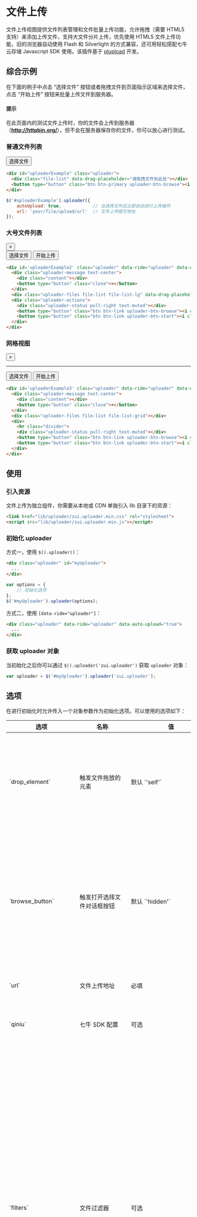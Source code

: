# 文件上传

文件上传视图提供文件列表管理和文件批量上传功能，允许拖拽（需要 HTML5 支持）来添加上传文件，支持大文件分片上传，优先使用 HTML5 文件上传功能，旧的浏览器自动使用 Flash 和 Silverlight 的方式兼容，还可用轻松搭配七牛云存储 Javascript SDK 使用。该插件基于 <a href="http://www.plupload.com/" target="_blank">plupload</a> 开发。

## 综合示例

在下面的例子中点击 “选择文件” 按钮或者拖拽文件到页面指示区域来选择文件，点击 “开始上传” 按钮来批量上传文件到服务器。

<div class="alert alert-primary">
  <h4>提示</h4>
  <p>在此页面内的测试文件上传时，你的文件会上传到服务器（<a target="_blank" class="alert-link text-hostname" href="http://httpbin.org/post"><strong>http://httpbin.org/</strong></a>），但不会在服务器保存你的文件，你可以放心进行测试。</p>
</div>


### 普通文件列表

<div class="example">
  <div id="uploaderExample" class="uploader" data-auto-upload="true">
    <div class="uploader-files file-list" data-drag-placeholder="请拖拽文件到此处"></div>
    <button type="button" class="btn btn-primary uploader-btn-browse"><i class="icon icon-cloud-upload"></i> 选择文件</button>
  </div>
</div>

```html
<div id="uploaderExample" class="uploader">
  <div class="file-list" data-drag-placeholder="请拖拽文件到此处"></div>
  <button type="button" class="btn btn-primary uploader-btn-browse"><i class="icon icon-cloud-upload"></i> 选择文件</button>
</div>
```

```js
$('#uploaderExample').uploader({
    autoUpload: true,            // 当选择文件后立即自动进行上传操作
    url: 'your/file/upload/url'  // 文件上传提交地址
});
```

### 大号文件列表

<div class="example">
  <div id='uploaderExample2' class="uploader">
    <div class="uploader-message text-center">
      <div class="content"></div>
      <button type="button" class="close">×</button>
    </div>
    <div class="uploader-files file-list file-list-lg" data-drag-placeholder="请拖拽文件到此处"></div>
    <div class="uploader-actions">
      <div class="uploader-status pull-right text-muted"></div>
      <button type="button" class="btn btn-link uploader-btn-browse"><i class="icon icon-plus"></i> 选择文件</button>
      <button type="button" class="btn btn-link uploader-btn-start"><i class="icon icon-cloud-upload"></i> 开始上传</button>
    </div>
  </div>
</div>

```html
<div id='uploaderExample2' class="uploader" data-ride="uploader" data-url="your/file/upload/url">
  <div class="uploader-message text-center">
    <div class="content"></div>
    <button type="button" class="close">×</button>
  </div>
  <div class="uploader-files file-list file-list-lg" data-drag-placeholder="请拖拽文件到此处"></div>
  <div class="uploader-actions">
    <div class="uploader-status pull-right text-muted"></div>
    <button type="button" class="btn btn-link uploader-btn-browse"><i class="icon icon-plus"></i> 选择文件</button>
    <button type="button" class="btn btn-link uploader-btn-start"><i class="icon icon-cloud-upload"></i> 开始上传</button>
  </div>
</div>
```

### 网格视图

<div class="example">
  <div id='uploaderExample3' class="uploader">
    <div class="uploader-message text-center">
      <div class="content"></div>
      <button type="button" class="close">×</button>
    </div>
    <div class="uploader-files file-list file-list-grid"></div>
    <div>
      <hr class="divider">
      <div class="uploader-status pull-right text-muted"></div>
      <button type="button" class="btn btn-link uploader-btn-browse"><i class="icon icon-plus"></i> 选择文件</button>
      <button type="button" class="btn btn-link uploader-btn-start"><i class="icon icon-cloud-upload"></i> 开始上传</button>
    </div>
  </div>
</div>

```html
<div id='uploaderExample3' class="uploader" data-ride="uploader" data-url="your/file/upload/url">
  <div class="uploader-message text-center">
    <div class="content"></div>
    <button type="button" class="close">×</button>
  </div>
  <div class="uploader-files file-list file-list-grid"></div>
  <div>
    <hr class="divider">
    <div class="uploader-status pull-right text-muted"></div>
    <button type="button" class="btn btn-link uploader-btn-browse"><i class="icon icon-plus"></i> 选择文件</button>
    <button type="button" class="btn btn-link uploader-btn-start"><i class="icon icon-cloud-upload"></i> 开始上传</button>
  </div>
</div>
```

## 使用

### 引入资源

文件上传为独立组件，你需要从本地或 CDN 单独引入 lib 目录下的资源：

```html
<link href="lib/uploader/zui.uploader.min.css" rel="stylesheet">
<script src="lib/uploader/zui.uploader.min.js"></script>
```

### 初始化 uploader

方式一，使用 `$().uploader()`：

```html
<div class="uploader" id="myUploader">
  ...
</div>
```

```js
var options = {
    // 初始化选项
};
$('#myUploader').uploader(options);
```

方式二，使用 `[data-ride="uploader"]`：

```html
<div class="uploader" data-ride="uploader" data-auto-upload="true">
  ...
</div>
```

### 获取 uploader 对象

当初始化之后你可以通过 `$().uploader('zui.uploader')` 获取 `uploader` 对象：

```js
var uploader = $('#myUploader').uploader('zui.uploader');
```

## 选项

在进行初始化时允许传入一个对象参数作为初始化选项。可以使用的选项如下：

<table class="table table-bordered">
  <thead>
    <tr>
      <th style="width: 100px">选项</th>
      <th style="width: 130px">名称</th>
      <th style="width: 110px">值</th>
      <th>描述</th>
    </tr>
  </thead>
  <tbody>
    <tr>
      <td>`drop_element`</td>
      <td>触发文件拖放的元素</td>
      <td>默认 `'self'`</td>
      <td>
        <p>所有可用的值如下：</p>
        <ul>
          <li>`'self'`：使用 uploader 本身作为拖放文件的触发元素；</li>
          <li>`'fileList'`：使用文件列表；</li>
          <li>jQuery 对象；</li>
          <li>使用 jQuery 选择器来指定触发元素。</li>
        </ul>
      </td>
    </tr>
    <tr>
      <td>`browse_button`</td>
      <td>触发打开选择文件对话框按钮</td>
      <td>默认 `'hidden'`</td>
      <td>
        <p>所有可用的值如下：</p>
        <ul>
          <li>`null` 或 `'hidden'`：不显示按钮，此时仍然可以使用 '.uploader-btn-browse' 类来标记上传按钮；</li>
          <li>`'>.uploader-btn-browse'`：在 `.uploader` 内查找包含类 `.uploader-btn-browse` 的元素；</li>
          <li>`'#uploaderBtn'`：在页面内查找 ID 为 `uploaderBtn` 的元素；</li>
        </ul>
      </td>
    </tr>
    <tr>
      <td>`url`</td>
      <td>文件上传地址</td>
      <td>必填</td>
      <td>服务器端处理文件上传的地址，可用为完整地址或者相对于当前页面的相对地址。</td>
    </tr>
    <tr>
      <td>`qiniu`</td>
      <td>七牛 SDK 配置</td>
      <td>可选</td>
      <td>
        <p>如果要使用七牛 SDK 来上传文件，则需要配置此选项，否则请留空。七牛文件上传参见本文后续内容。</p>
      </td>
    </tr>
    <tr>
      <td>`filters`</td>
      <td>文件过滤器</td>
      <td>可选</td>
      <td>
        <p>用来过滤文件的类型、大小等。该选项为一个对象，可以包含如下属性的一项或全部：</p>
        <ul>
          <li>`mime_types`：用来设定允许上传的文件类型，该值为一个对象数组，每个对象包含 `title` 和 `extensions` 属性；</li>
          <li>`max_file_size`：最大允许上传的文件大小，例如 `1024`，单位为字节（b），也可用为一个字符串，包含数值或单位，例如 `128kb`；</li>
          <li>`prevent_duplicates`：是否允许选取重复的文件，默认为 `false` 不允许，如果两个文件名和大小都相同则被认为是重复的文件；</li>
        </ul>
        <p>此选项的一个完整示例如下：</p>
        <pre><code>{
    // 只允许上传图片或图标（.ico）
    mime_types: [
        {title: '图片', extensions: 'jpg,gif,png'},
        {title: '图标', extensions: 'ico'}
    ],
    // 最大上传文件为 1MB
    max_file_size: '1mb',
    // 不允许上传重复文件
    prevent_duplicates: true
}</code></pre>
      </td>
    </tr>
    <tr>
      <td>`fileList`</td>
      <td>文件列表容器元素</td>
      <td>默认为 `''`</td>
      <td>
        <p>可选值还包括：</p>
        <ul>
          <li>`'large'`：使用大号文件列表；</li>
          <li>`'grid'`：使用网格文件列表；</li>
          <li>`'>.file-list'`，在 `.uploader` 内查找包含 `.file-list` 类的元素作为文件列表容器；</li>
          <li>`'#myFileList'`，在页面内查找 ID 为 `myFileList` 的元素作为文件列表容器；</li>
          <li>`<div class="uploader-files file-list"></div>`：使用指定的 HTML 来创建文件列表容器元素。</li>
        </ul>
      </td>
    </tr>
    <tr>
      <td>`fileTemplate`</td>
      <td>文件显示元素模板</td>
      <td>默认 `''`</td>
      <td>当设置为空值时则使用默认模板 `<div class="file"><div class="file-progress-bar"></div><div class="file-wrapper"><div class="file-icon"><i class="icon icon-file-o"></i></div><div class="content"><div class="file-name"></div><div class="file-size small text-muted">0KB</div></div><div class="actions"><div class="file-status" data-toggle="tooltip"><i class="icon"></i> <span class="text"></span></div><a data-toggle="tooltip" class="btn btn-link btn-download-file" target="_blank"><i class="icon icon-download-alt"></i></a><button type="button" data-toggle="tooltip" class="btn btn-link btn-reset-file" title="Repeat"><i class="icon icon-repeat"></i></button><button type="button" data-toggle="tooltip" class="btn btn-link btn-rename-file" title="Rename"><i class="icon icon-pencil"></i></button><button type="button" data-toggle="tooltip" title="Remove" class="btn btn-link btn-delete-file"><i class="icon icon-trash text-danger"></i></button></div></div></div>`</td>
    </tr>
    <tr>
      <td>`fileFormater`</td>
      <td>文件显示元素格式化函数</td>
      <td>函数，可选</td>
      <td>
        <p>`function($file, file, status){}`</p>
        <p>其中各参数含义如下：</p>
        <ul>
          <li>`$file`：当前用于显示文件内容的元素（jQuery 对象）；</li>
          <li>`file`：当前用于显示的文件对象；</li>
          <li>`status`：当前文件状态；</li>
        </ul>
        <p>如果不指定此选项，则使用默认的格式化函数。</p>
      </td>
    </tr>
    <tr>
      <td>`fileIconCreator`</td>
      <td>文件图标生成器函数</td>
      <td>函数，可选</td>
      <td>
        <p>`function(fileType, file, uploader){}`</p>
        <p>其中各参数含义如下：</p>
        <ul>
          <li>`fileType`：当前文件类型，例如 `'image/gif'`；</li>
          <li>`file`：当前文件对象；</li>
          <li>`uploader`：当前 uploader 对象；</li>
        </ul>
        <p>在此选项指定的函数返回用于展示文件图标的 HTML 内容。如果不指定此选项，则使用默认的图标生成器函数。</p>
      </td>
    </tr>
    <tr>
      <td>`staticFiles`</td>
      <td>初始静态文件对象数组</td>
      <td>对象数组</td>
      <td>
        <p>在此选项中设定文件上传控件初始化显示在文件列表中的静态文件条目。对象数组的对象格式如下：</p>
        <pre><code>{
    id,              // 文件id
    name,            // 文件名，例如"myfile.gif"
    type,            // 文件类型，例如"image/jpeg"
    size,            // 文件大小，单位为字节，当启用了客户端压缩功能后，该值可能会改变
    origSize,        // 文件的原始大小，单位为字节
    lastModifiedDate // 文件的最后修改时间
}</code></pre>
      </td>
    </tr>
    <tr>
      <td>`rename`</td>
      <td>是否支持文件重命名</td>
      <td>默认为 `true`</td>
      <td></td>
    </tr>
    <tr>
      <td>`renameExtension`</td>
      <td>是否允许重命名文件扩展名</td>
      <td>默认为 `false`</td>
      <td></td>
    </tr>
    <tr>
      <td>`renameByClick`</td>
      <td>是否点击文件名即可重命名</td>
      <td>默认为 `true`</td>
      <td></td>
    </tr>
    <tr>
      <td>`autoUpload`</td>
      <td>是否自动上传文件</td>
      <td>默认为 `false`</td>
      <td></td>
    </tr>
    <tr>
      <td>`browseByClickList`</td>
      <td>是否点击文件列表上传文件</td>
      <td>默认为 `false`</td>
      <td>如果设置为 `true`，则可用通过点击文件列表来触发打开文件选择对话框事件，此时可能会忽略文件条目上的一些事件。</td>
    </tr>
    <tr>
      <td>`dropPlaceholder`</td>
      <td>拖放时的提示文本</td>
      <td>默认为 `true`</td>
      <td>设定字符串来指定用于拖放时的提示文本，如果设置为 `true` 则显示默认的提示文本。</td>
    </tr>
    <tr>
      <td>`previewImageIcon`</td>
      <td>使用图片预览图作为图标</td>
      <td>默认 `true`</td>
      <td>如果设置为 `true`，当文件类型为图片时使用图片的预览图代替文件图标。</td>
    </tr>
    <tr>
      <td>`sendFileName`</td>
      <td>发送文件名称</td>
      <td>默认为 `true`</td>
      <td>
        <p>可选值如下：</p>
        <ul>
          <li>`true`，使用表单 `'name'` 字段发送文件名称；</li>
          <li>`false`，不发送文件名称；</li>
          <li>指定一个字符串作为表单字段名称来发送文件名。</li>
        </ul>
      </td>
    </tr>
    <tr>
      <td>`sendFileId`</td>
      <td>发送文件 ID</td>
      <td>默认为 `true`</td>
      <td>
        <p>可选值如下：</p>
        <ul>
          <li>`true`，使用表单 `'name'` 字段发送文件 ID；</li>
          <li>`false`，不发送文件 ID；</li>
          <li>指定一个字符串作为表单字段 ID 来发送文件名。</li>
        </ul>
      </td>
    </tr>
    <tr>
      <td>`responseHandler`</td>
      <td>服务器响应处理</td>
      <td>`true`（默认）或函数</td>
      <td>
        <p>当设置为 `true` 时，使用默认的服务器响应处理函数（解析 json 对象并判断上传结果）；</p>
        <p>当设置为回调函数时，函数 `function(responseObject, file){}` 参数定义如下：</p>
        <ul>
          <li>`responseObject`：服务器响应数据对象；</li>
          <li>`file`：当前上传的文件对象。</li>
        </ul>
        <p>在此函数内返回的任何文本内容都会当作错误的消息文本并且视此次上传失败。</p>
      </td>
    </tr>
    <tr>
      <td>`limitFilesCount`</td>
      <td>限制文件上传数目</td>
      <td>`false`（默认）或数字</td>
      <td></td>
    </tr>
    <tr>
      <td>`deleteConfirm`</td>
      <td>移除文件进行确认</td>
      <td>`false`（默认）或字符串</td>
      <td>
        <p>可选值如下：</p>
        <ul>
          <li>`false`，不进行确认；</li>
          <li>`true`，进行确认；</li>
          <li>使用字符串来作为消息进行确认。</li>
        </ul>
      </td>
    </tr>
    <tr>
      <td>`removeUploaded`</td>
      <td>移除已上传文件</td>
      <td>`false`（默认）或 `true`</td>
      <td></td>
    </tr>
    <tr>
      <td>`statusCreator`</td>
      <td>上传状态文本生成器</td>
      <td>函数，可选</td>
      <td>
        <p>`function(total, state, uploader){}`</p>
        <p>其中各参数含义如下：</p>
        <ul>
          <li>`total`：当前文件队列进度对象；</li>
          <li>`state`：当前文件队列状态；</li>
          <li>`uploader`：当前 uploader 对象；</li>
        </ul>
      </td>
    </tr>
    <tr>
      <td>`previewImageSize`</td>
      <td>预览图尺寸</td>
      <td>`{width, height}`</td>
      <td>默认 `{width: 200, height: 200}`</td>
    </tr>
    <tr>
      <td>`uploadedMessage`</td>
      <td>显示上传成功消息</td>
      <td>默认 `true`</td>
      <td>
        <p>所有可用的值如下：</p>
        <ul>
          <li>`true`：使用默认的提示消息；</li>
          <li>`false`：不显示提示消息；</li>
          <li>指定一个字符串用来格式化提示消息，例如 `已上传 {uploaded} 个文件，{failed} 个文件上传失败。`；</li>
          <li>指定一个函数来返回格式化提示消息，函数定义为：`function(result){}`，其中参数 `result` 为 `{uploaded, failed}`，包含了此次上传成功的数目和失败的数目。</li>
        </ul>
      </td>
    </tr>
    <tr>
      <td>`deleteActionOnDone`</td>
      <td>是否允许删除上传成功的文件</td>
      <td>默认 `false`</td>
      <td>
        <p>所有可用的值如下：</p>
        <ul>
          <li>`false`：不允许从文件列表删除上传成功的文件；</li>
          <li>
            <p>指定一个函数来决定是否删除文件，函数定义为 `function(file, doRemoveFile){}`，在此函数内返回 `true` 来确认删除文件，其中函数参数定义如下：</p>
            <ul>
              <li>`file`，将要删除的文件对象；</li>
              <li>`doRemoveFile`，一个回调函数对象，调用此函数则会直接删除。</li>
            </ul>
            <p>当文件上传成功之后如果想删除文件通常需要先在服务器将文件删除，你可用在此回调函数内向服务器发起请求，然后再从文件上传视图的文件列表中移除。</p>
          </li>
        </ul>
      </td>
    </tr>
    <tr>
      <td>`renameActionOnDone`</td>
      <td>是否允许重命名上传成功的文件</td>
      <td>默认 `false`</td>
      <td>
        <p>所有可用的值如下：</p>
        <ul>
          <li>`false`：不允许重命名上传成功的文件；</li>
          <li>
            <p>指定一个函数来决定是否重命名文件，函数定义为 `function(file, filename, doRenameFile){}`，在此函数内返回 `true` 来确认重命名文件，其中函数参数定义如下：</p>
            <ul>
              <li>`file`，将要重命名的文件对象；</li>
              <li>`filename`，新的文件名；</li>
              <li>`doRenameFile`，一个回调函数对象，调用此函数则会直接重命名。</li>
            </ul>
            <p>当文件上传成功之后如果想重命名文件通常需要先在服务器将文件重命名，你可用在此回调函数内向服务器发起请求，然后再在文件列表中更改文件名称。</p>
          </li>
        </ul>
      </td>
    </tr>
    <tr>
      <td>`headers`</td>
      <td>自定义头信息</td>
      <td>默认 `{}`</td>
      <td>使用一个对象中的属性和值作为键值对来定义上传到服务器请求的头信息。HTML 4 的上传方式不支持自定义头信息。</td>
    </tr>
    <tr>
      <td>`multipart`</td>
      <td>使用 `multipart/form-data`</td>
      <td>默认为 `true`</td>
      <td>如果为 `true`，则上传文件时以 `multipart/form-data` 来提交表单到服务器，如果为 `false` 则使用二进制的形式来上传文件。使用二进制的形式上传文件可能会存在问题，推荐使用 `multipart/form-data` 的形式。</td>
    </tr>
    <tr>
      <td>`multipart_params`</td>
      <td>multipart 附加参数</td>
      <td>函数或对象，默认 `{}`</td>
      <td>
        <p>当提交表单时附加到请求中的参数，如果是 php 服务器端可用使用 `$_POST` 获取到这些参数。例如：</p>
        <pre><code>{
    foo: 'foo',
    bar: ['bar1', 'bar2'],
    test: {
        attr1: 'attr1 value'
    }
}</code></pre>
        <p>当设置为回调函数时会在提交文件之前调用，使用返回值作为附加参数提交到服务器，该回调函数包含一个参数为当前提交的文件对象。</p>
        <pre><code>function(file, params) {
    return {filename: file.name, extension: file.ext};
}</code></pre>
        <p>回调函数参数定义如下：</p>
        <ul>
          <li><code>file</code>：当前准备上传的文件对象；</li>
          <li><code>params</code>：当前默认的参数对象，你可以修改这个对象并返回作为新的参数对象。</li>
        </ul>
      </td>
    </tr>
    <tr>
      <td>`max_retries`</td>
      <td>最大尝试次数</td>
      <td>默认 `3`</td>
      <td>当上传失败时的最大尝试次数，如果为 `0` 表示不重试。</td>
    </tr>
    <tr>
      <td>`chunk_size`</td>
      <td>分片上传大小</td>
      <td>默认 `1mb`</td>
      <td>如果此值为一个数字，则默认单位为字节，如果为 `0`，则表示不启用分片上传。</td>
    </tr>
    <tr>
      <td>`resize`</td>
      <td>图片修改设置</td>
      <td>默认 `{}`</td>
      <td>
        <p>使用一个对象来设置如果在上传图片之前对图片进行修改。该对象可以包含如下属性的一项或全部：</p>
        <ul>
          <li>`width`：图片压缩后的宽度，如果不指定此属性则保持图片的原始宽度；</li>
          <li>`height`：图片压缩后的高度，如果不指定此属性则保持图片的原始高度；</li>
          <li>`crop`：是否对图片进行裁剪；</li>
          <li>`quality`：图片压缩质量，可取值为 `0~100`，数值越大，图片质量越高，压缩比例越小，文件体积也越大，默认为 `90`，只对 `.jpg` 图片有效；</li>
          <li>`preserve_headers`：是否保留图片的元数据，默认为 `true` 保留，如果为 `false` 不保留。</li>
        </ul>
        <p>该选项的一个完整示例如下：</p>
        <pre><code>{
    width: 128,
    height: 128,
    crop: true,
    quuality: 90,
    preserve_headers: false
}</code></pre>
      </td>
    </tr>
    <tr>
      <td>`multi_selection`</td>
      <td>是否可用一次选取多个文件</td>
      <td>默认 `true`</td>
    </tr>
    <tr>
      <td>`unique_names`</td>
      <td>为文件分配唯一文件名</td>
      <td>默认 `false`</td>
      <td>如果为 `true`，则会为每一个上传的文件生成一个唯一的文件名，并作为额外的参数提交到服务器。</td>
    </tr>
    <tr>
      <td>`runtimes`</td>
      <td>文件上传方式</td>
      <td>默认 `html5,flash,silverlight,html4`</td>
      <td>默认情况下会根据浏览器支持的情况自动配置此参数。</td>
    </tr>
    <tr>
      <td>`file_data_name`</td>
      <td>文件域在表单中的名称</td>
      <td>默认 `'file'`</td>
      <td>如果为 `'file'`，则可用在服务器通过 `$_FILES['file']` 来获取上传的文件信息。</td>
    </tr>
    <tr>
      <td>`flash_swf_url`</td>
      <td>flash 上传组件地址</td>
      <td>默认为 `lib/uploader/Moxie.swf`</td>
      <td>请确保在文件上传页面能够通过此地址访问到此文件。</td>
    </tr>
    <tr>
      <td>`silverlight_xap_url`</td>
      <td>silverlight 上传组件地址</td>
      <td>默认为 `lib/uploader/Moxie.xap`</td>
      <td>请确保在文件上传页面能够通过此地址访问到此文件。</td>
    </tr>
    <tr>
      <td>`lang`</td>
      <td>界面语言</td>
      <td>默认 `''`</td>
      <td>
        <p>默认情况下设置为空值，会从浏览器 `<html lang="">` 属性上获取语言设置，但有也可以手动指定为以下选项：</p>
        <ul>
          <li>`'zh_cn'`：简体中文；</li>
          <li>`'zh_tw'`：繁体中文；</li>
          <li>`'en'`'：英文；</li>
          <li>`{...}`：使用一个对象来自定义语言，自定义语言对象应该包含的属性值参考内置语言对象 `$.zui.Uploader.LANG`。</li>
        </ul>
      </td>
    </tr>
  </tbody>
</table>

## 对象及属性

### 文件队列及文件状态

`$.zui.Uploader.STATUS` 对象提供一些预设的属性来表示文件队列和文件的各个状态信息。

<table class="table table-bordered">
  <thead>
    <tr>
      <th>状态</th>
      <th>值</th>
      <th>描述</th>
    </tr>
  </thead>
  <tbody>
    <tr>
      <td>`STOPPED`</td>
      <td>`1`</td>
      <td>文件队列还没有开始上传，或者上传已暂停或已上传完成。</td>
    </tr>
    <tr>
      <td>`STARTED`</td>
      <td>`2`</td>
      <td>文件队列正在上传中。</td>
    </tr>
    <tr>
      <td>`QUEUED`</td>
      <td>`1`</td>
      <td>文件已被添加到上传队列中等待上传。</td>
    </tr>
    <tr>
      <td>`UPLOADING`</td>
      <td>`2`</td>
      <td>文件正在上传中。</td>
    </tr>
    <tr>
      <td>`FAILED`</td>
      <td>`3`</td>
      <td>文件上传失败。</td>
    </tr>
    <tr>
      <td>`DONE`</td>
      <td>`4`</td>
      <td>文件已上传到服务器。</td>
    </tr>
  </tbody>
</table>

### 文件对象属性和方法

在很多回调函数中会给出文件对象信息。

<table class="table table-bordered">
  <thead>
    <tr>
      <th>属性/方法</th>
      <th>说明</th>
    </tr>
  </thead>
  <tbody>
    <tr>
      <td>`id`</td>
      <td>文件 ID</td>
    </tr>
    <tr>
      <td>`name`</td>
      <td>文件名称，例如 `'myFile.jpg'`</td>
    </tr>
    <tr>
      <td>`type`</td>
      <td>文件类型，例如 `'image/jpeg'`</td>
    </tr>
    <tr>
      <td>`ext`</td>
      <td>文件扩展名，例如 `'.gif'`</td>
    </tr>
    <tr>
      <td>`isImage`</td>
      <td>文件是否为图片</td>
    </tr>
    <tr>
      <td>`previewImage`</td>
      <td>图片文件的预览图地址</td>
    </tr>
    <tr>
      <td>`size`</td>
      <td>文件大小，单位为字节（b）</td>
    </tr>
    <tr>
      <td>`origSize`</td>
      <td>文件的原始大小，单位为字节（b）</td>
    </tr>
    <tr>
      <td>`loaded`</td>
      <td>文件已上传部分的大小，单位为字节（b）</td>
    </tr>
    <tr>
      <td>`percent`</td>
      <td>文件已上传部分所占的百分比，例如 `50` 表示已上传了 50%</td>
    </tr>
    <tr>
      <td>`status`</td>
      <td>文件的状态，该值为 `$.zui.Uploader.STATUS` 对象上的一个属性值。</td>
    </tr>
    <tr>
      <td>`lastModifiedDate`</td>
      <td>文件上次修改的时间</td>
    </tr>
    <tr>
      <td>`getNative()`</td>
      <td>获取原生的文件对象</td>
    </tr>
    <tr>
      <td>`destroy()`</td>
      <td>销毁文件对象</td>
    </tr>
  </tbody>
</table>

并不保证任何时候文件对象中都包含以上全部属性。

### 文件上传队列进度信息

文件上传队列进度信息为一个对象，包含如下属性：

<table class="table table-bordered">
  <thead>
    <tr>
      <th>属性</th>
      <td>说明</td> 
    </tr>
  </thead>
  <tbody>
    <tr>
      <td>`size`</td>
      <td>上传队列中所有文件的总大小，单位为字节（b）</td>
    </tr>
    <tr>
      <td>`loaded`</td>
      <td>上传队列中已上传文件的总大小，单位为字节（b）</td>
    </tr>
    <tr>
      <td>`uploaded`</td>
      <td>上传队列中已上传成功的文件数目</td>
    </tr>
    <tr>
      <td>`failed`</td>
      <td>上传队列上传失败的文件数目</td>
    </tr>
    <tr>
      <td>`queued`</td>
      <td>上传队列中等待上传或者正在上传的文件数目</td>
    </tr>
    <tr>
      <td>`percent`</td>
      <td>上传队列已完成上传占所有文件的百分比，为一个 `0~100` 数值，如果为 `50`，表示已上传了 `50%`</td>
    </tr>
    <tr>
      <td>`bytesPerSec`</td>
      <td>上传的速度，单位为字节/秒，即 `b/s`</td>
    </tr>
  </tbody>
</table>

### 错误代码属性

这些属性在 `$.zui.Uploader.ERRORS` 对象上。

<table class="table table-bordered">
  <thead>
    <tr>
      <th>属性</th>
      <th>值</th>
      <th>描述</th>
    </tr>
  </thead>
  <tbody>
    <tr>
      <td>`GENERIC_ERROR`</td>
      <td>`-100`</td>
      <td>通用错误</td>
    </tr>
    <tr>
      <td>`HTTP_ERROR`</td>
      <td>`-200`</td>
      <td>HTTP 网络错误</td>
    </tr>
    <tr>
      <td>`IO_ERROR`</td>
      <td>`-300`</td>
      <td>文件读写错误，例如无法读取所选择的文件</td>
    </tr>
    <tr>
      <td>`SECURITY_ERROR`</td>
      <td>`-400`</td>
      <td>安全错误</td>
    </tr>
    <tr>
      <td>`INIT_ERROR`</td>
      <td>`-500`</td>
      <td>初始化时发生错误</td>
    </tr>
    <tr>
      <td>`FILE_SIZE_ERROR`</td>
      <td>`-600`</td>
      <td>文件大小不符合要求</td>
    </tr>
    <tr>
      <td>`FILE_EXTENSION_ERROR`</td>
      <td>`-601`</td>
      <td>文件类型不符合要求</td>
    </tr>
    <tr>
      <td>`FILE_DUPLICATE_ERROR`</td>
      <td>`-602`</td>
      <td>选择了重复的文件</td>
    </tr>
    <tr>
      <td>`IMAGE_FORMAT_ERROR`</td>
      <td>`-700`</td>
      <td>图片格式错误</td>
    </tr>
    <tr>
      <td>`IMAGE_MEMORY_ERROR`</td>
      <td>`-701`</td>
      <td>内存错误</td>
    </tr>
    <tr>
      <td>`IMAGE_DIMENSIONS_ERROR`</td>
      <td>`-702`</td>
      <td>图片文件大小超出能处理的范围</td>
    </tr>
  </tbody>
</table>

## 方法

upload 对象实例上有如下方法：

### <span class="code text-danger">showMessage(message, type, time)</span>

在上传文件界面区域上显示一个消息，该方法参数定义如下：

* `message`：要显示的消息文本；
* `type`：消息类型，可选值包括 `'danger'`（危险消息，默认）、`'warning'`（警告）、`'info'`（一般），`'success'`（成功消息）。

### <span class="code text-danger">hideMessage()</span>

隐藏界面上的消息。

### <span class="code text-danger">start()</span>

开始上传队列中的文件。

### <span class="code text-danger">stop()</span>

停止上传队列中的文件。

### <span class="code text-danger">getState()</span>

获取上传队列状态代码。状态代码为 `$.zui.Uploader.STATUS` 对象上的属性值，可能的值包括 `$.zui.Uploader.STATUS.STARTED` 和 `$.zui.Uploader.STATUS.STOPPED`。

### <span class="code text-danger">isStarted()</span>

检查是否正在上传队列中的文件。如果返回 `true` 则表示已开始上传，`false` 表示当前没有进行上传文件。

### <span class="code text-danger">isStopped()</span>

检查是否已停止上传队列中的文件。如果返回 `true` 则表示还没有开始上传，或者上传已暂停或已上传完成，`false` 表示正在进行上传文件。

### <span class="code text-danger">getFiles()</span>

获取上传队列中的文件，返回结果为文件对象数组。

### <span class="code text-danger">getTotal()</span>

获取文件上传队列进度信息。参见本页面 [对象及属性 → 文件上传队列进度信息]。

### <span class="code text-danger">disableBrowse(disable)</span>

设置上传按钮的禁用状态，参数定义如下：

* `disable`：如果为 `true` 则将上传按钮设置为禁用，如果为 `false` 则取消上传按钮的禁用状态。

### <span class="code text-danger">getFile(id)</span>

通过文件 ID 获取文件对象，参数定义如下：

* `id`：文件对象的唯一 ID 值。

### <span class="code text-danger">showFile(file)</span>

在文件列表上显示文件（根据文件对象 ID 属性来判断，如果文件列表上有相同 ID 的文件，则更新，否则在文件列表上新增一项），参数定义如下：

* `file`：要显示的文件对象，或者为多个要显示的文件对象数组。

### <span class="code text-danger">removeFile(file)</span>

将文件从文件队列中移除，参数定义如下：

* `file`：要移除的文件对象。

### <span class="code text-danger">destroy()</span>

销毁 `uploader` 实例。

### <span class="code text-danger">showStatus()</span>

刷新上传进度状态信息。需要有 `.uploader-message` 元素。

### 调用方法

以调用开始上传方法 `start()` 为例：

```js
// 1. 获取 uploader 实例对象
var uploader = $('#myUploader').data('zui.uploader');

// 2. 调用 start 方法
uploader.start();
```

## 事件

### <span class="code text-danger">onInit</span>

当初始化完成后触发，回调函数形式为：

* `function()`

### <span class="code text-danger">onFilesAdded</span>

当文件被添加到上传队列时触发，回调函数形式为：

* `function(files)`

回调函数参数定义如下：

* `files`：添加到上传队列的文件对象数组。

### <span class="code text-danger">onUploadProgress</span>

当文件上传进度发送变化时触发，此回调函数会在上传文件的过程中反复触发，回调函数形式为：

* `function(file)`

回调函数参数定义如下：

* `file`：上传进度发生变化的文件对象。

### <span class="code text-danger">onFileUploaded</span>

当队列中的一个文件上传完成后触发，回调函数形式为：

* `function(file, responseObject)`

回调函数参数定义如下：

* `file`：上传进度发生变化的文件对象；
* `responseObject`：服务器返回的信息对象，包含如下属性：
  - `response`：服务器返回的文本信息；
  - `responseHeaders`：服务器返回的头部信息；
  - `status`：HTTP 状态码，例如 `200`。

### <span class="code text-danger">onUploadComplete</span>

当队列中所有文件上传完成后触发，回调函数形式为：

* `function(files)`

回调函数参数定义如下：

* `files`：上传完成的文件对象数组。

### <span class="code text-danger">onFilesRemoved</span>

当文件从上传队列移除后触发，回调函数形式为：

* `function(files)`

回调函数参数定义如下：

* `files`：被移除的文件对象数组。

### <span class="code text-danger">onChunkUploaded</span>

当启用分片上传选项后，每个文件片段上传完成时触发，回调函数形式为：

* `function(file, responseObject)`

回调函数参数定义如下：

* `file`：上传进度发生变化的文件对象；
* `responseObject`：服务器返回的信息对象，包含如下属性：
  - `offset`：当前上传的文件片段在文件总大小中的偏移；
  - `response`：服务器返回的文本信息；
  - `responseHeaders`：服务器返回的头部信息；
  - `status`：HTTP 状态码，例如 `200`；
  - `total`：当前文件的总大小，单位为字节（b）。

### <span class="code text-danger">onUploadFile</span>

当队列中的某个文件开始上传时触发，回调函数形式为：

* `function(file)`

回调函数参数定义如下：

* `file`：开始上传的文件对象。

### <span class="code text-danger">onBeforeUpload</span>

当队列中的某个文件开始上传之前触发，回调函数形式为：

* `function(file)`

回调函数参数定义如下：

* `file`：开始上传的文件对象。

### <span class="code text-danger">onStateChanged</span>

当文件队列状态发生改变时触发，回调函数形式为：

* `function(state)`

回调函数参数定义如下：

* `state`：文件队列状态，可能的值包括 `$.zui.Uploader.STATUS.STARTED` 和 `$.zui.Uploader.STATUS.STOPPED`。

### <span class="code text-danger">onQueueChanged</span>

当文件上传队列发生变化时触发，回调函数形式为：

* `function()`

### <span class="code text-danger">onError</span>

当发生错误时触发，回调函数形式为：

* `function(error)`

回调函数参数定义如下：

* `error`：错误信息对象，包含如下属性：
  - `code`：错误代码，参见错误代码属性说明；
  - `message`：错误消息文本；
  - `file`：发生错误相关的文件对象。

### 绑定事件

方式一，使用 jQuery `$().on(event, callback)` 方式：

```js
$('#myUploader').uploader().on('onUploadFile', function(file) {
    console.log('上传成功', file);
});
```

方式二，在初始化时作为选项绑定：

```js
$('#myUploader').uploader({
    url: '...',
    // ...,
    onUploadFile: function(file) {
       console.log('上传成功', file);
    }
});
```

### 在事件中访问 uploader 对象

所有事件回调函数的 `this` 变量都为当前 `uploader` 实例对象。

## 自定义 UI

文件上传视图提供了最大限度的定制机制，你可以定制自己的文件上传 UI。

### HTML 结构

在文件上传视图中约定了一些特定的类来使得你的 UI 交互生效。通常情况下文件上传视图的 HTML 结构如下：

```html
<div class="uploader">
  <div class="uploader-message">
    <div class="content"></div>
    <button type="button" class="close">×</button>
  </div>
  <div class="uploader-files file-list" data-drag-placeholder="请拖拽文件到此处"></div>
  <div class="uploader-actions">
    <div class="uploader-status pull-right text-muted"></div>
    <button type="button" class="btn btn-link uploader-btn-browse"><i class="icon icon-plus"></i> 选择文件</button>
    <button type="button" class="btn btn-link uploader-btn-start"><i class="icon icon-cloud-upload"></i> 开始上传</button>
  </div>
</div>
```

约定的特殊类说明：

<table class="table table-bordered">
  <thead>
    <tr>
      <th style="width: 160px">特殊类</th>
      <th>说明</th>
    </tr>
  </thead>
  <tbody>
    <tr>
      <td>`.uploader`</td>
      <td>文件上传顶层容器，你可用在此元素上使用 `[data-*=*]` 来设置初始化选项，使用 `[data-ride="uploader"]` 来启用文件加载完成时自动进行初始化。</td>
    </tr>
    <tr>
      <td>`.uploader-files`</td>
      <td>
        <p>文件列表，还可用同时使用如下外观类中的一个：</p>
        <ul>
          <li>`.file-list`：使用默认文件列表外观；</li>
          <li>`.file-list.file-list-lg`：使用大号文件列表外观；</li>
          <li>`.file-list.file-list-grid`：使用网格文件列表外观。</li>
        </ul>
        <p>使用 `[data-drag-placeholder=""]`，来设置文件上传列表的预设提示文本。</p>
      </td>
    </tr>
    <tr>
      <td>`.uploader-message`</td>
      <td>
        <p>用于在此元素中显示交互过程中的消息。在 `.uploader-message` 内你还可以放置一个 `.close` 来指定用于关闭此消息的按钮，使用 `.content` 来指定消息文本显示的元素。一个完整的示例如下：</p>
        <pre><code>&lt;div class=&quot;uploader-message&quot;&gt;
  &lt;div class=&quot;content&quot;&gt;&lt;/div&gt;
  &lt;button type=&quot;button&quot; class=&quot;close&quot;&gt;&times;&lt;/button&gt;
&lt;/div&gt;</code></pre>
      </td>
    </tr>
    <tr>
      <td>`.uploader-actions`</td>
      <td>用于放置文件上传操作相关按钮。</td>
    </tr>
    <tr>
      <td>`.uploader-btn-browse`</td>
      <td>通常用于标记一个按钮，点击此按钮会打开文件对话框。</td>
    </tr>
    <tr>
      <td>`.uploader-btn-start`</td>
      <td>通常用于标记一个按钮，点击此按钮会开始（或恢复）上传文件队列中的文件到服务器。</td>
    </tr>
    <tr>
      <td>`.uploader-btn-stop`</td>
      <td>通常用于标记一个按钮，点击此按钮会暂停上传文件队列中的文件到服务器。</td>
    </tr>
    <tr>
      <td>`.uploader-status`</td>
      <td>用于在此元素中显示文件上传状态信息，包括文件上传进度、实时速度或文件数量等。</td>
    </tr>
  </tbody>
</table>

### 自定义文件元素模板

文件元素模板决定如何在文件列表上显示一个文件条目。默认的模板为：

```html
<div class="file">
  <div class="file-progress-bar"></div>
  <div class="file-wrapper">
    <div class="file-icon"><i class="icon icon-file-o"></i></div>
    <div class="content">
      <div class="file-name"></div>
      <div class="file-size small text-muted">0KB</div>
    </div>
    <div class="actions">
      <div class="file-status" data-toggle="tooltip"><i class="icon"></i> <span class="text"></span></div>
      <a data-toggle="tooltip" class="btn btn-link btn-download-file" target="_blank"><i class="icon icon-download-alt"></i></a>
      <button type="button" data-toggle="tooltip" class="btn btn-link btn-reset-file" title="Repeat"><i class="icon icon-repeat"></i></button>
      <button type="button" data-toggle="tooltip" class="btn btn-link btn-rename-file" title="Rename"><i class="icon icon-pencil"></i></button>
      <button type="button" data-toggle="tooltip" title="Remove" class="btn btn-link btn-delete-file"><i class="icon icon-trash text-danger"></i></button>
    </div>
  </div>
</div>
```

有两种方式来设置文件元素模板。方式一是通过初始化选项 `fileTemplate`：

```js
$('#myUploader').uploader({
    url: '...',
    // ...
    fileTemplate: "..." // 设置文件模板字符串
});
```

方式二是通过在 `.uploader-files` 元素内使用 `.template` 类来标记一个元素作为文件模板：

```html
<div id='uploaderExample2' class="uploader" data-ride="uploader" data-url="your/file/upload/url" data-auto-upload="true">
  <div class="uploader-files file-list" data-drag-placeholder="请拖拽文件到此处">
    <div class="file template">
      <!-- 文件模板元素内部内容 -->
    </div>
  </div>
</div>
```

文件元素模板中可以使用如下约定的特殊类：

<table class="table table-bordered">
  <thead>
    <tr>
      <th>类</th>
      <th>说明</th>
    </tr>
  </thead>
  <tbody>
    <tr>
      <td>`.file`</td>
      <td>文件元素容器类</td>
    </tr>
    <tr>
      <td>`.file-progress-bar`</td>
      <td>文件上传进度条</td>
    </tr>
    <tr>
      <td>`.file-icon`</td>
      <td>用于显示文件图标</td>
    </tr>
    <tr>
      <td>`.file-name`</td>
      <td>用于显示文件名</td>
    </tr>
    <tr>
      <td>`.file-size`</td>
      <td>用于显示文件大小</td>
    </tr>
    <tr>
      <td>`.file-status`</td>
      <td>用于显示文件状态信息</td>
    </tr>
    <tr>
      <td>`.btn-download-file`</td>
      <td>用户点击此元素触发文件下载操作</td>
    </tr>
    <tr>
      <td>`.btn-reset-file`</td>
      <td>用户点击此元素触发重新上传操作</td>
    </tr>
    <tr>
      <td>`.btn-rename-file`</td>
      <td>用户点击此元素触发文件重命名操作</td>
    </tr>
    <tr>
      <td>`.btn-delete-file`</td>
      <td>用户点击此元素触发移除文件操作</td>
    </tr>
  </tbody>
</table>

文件模板中也可以完全不用约定的特殊类（`.file` 类除外），通过初始化选项 `fileFormater` 指定一个回调函数来格式化文件元素，该回调函数定义为：

* `function($file, file, status)`

参数定义如下：

* `$file`：要格式化的文件元素；
* `file`：当前文件对象；
* `status`：当前文件状态。

回调函数中 `this` 变量为当前 `uploader` 实例。

简单的回调函数例子：

```js
$('#myUploader').uploader({
    url: '...',
    // ...
    fileFormater: function($file, file, status) {
        $file.find('.file-name').text(file.name);
        // ...
    }
});
```

### 自定义文件图标

默认情况下会为不同的文件类型显示不同的文件图标，也可以通过初始化选项 `fileIconCreator` 制定一个回调函数来返回用于显示图标的 HTML 源码，该回调函数定义为：

* `function(fileType, file, uploader)`

回调函数参数定义如下：

* `fileType`：文件类型，例如 `'image/jpeg'`；
* `file`：文件对象；
* `uploader`：uploader 实例对象。

例子：

```js
$('#myUploader').uploader({
    url: '...',
    // ...
    fileFormater: function(fileType, file, uploader) {
        if(fileType.indexOf('image') === 0) {
            // 如果文件是图片，返回图片图标
            return '<i class="icon icon-file-image"></i>';
        } else {
            // 处理其他非图片文件情况
        }
    }
})
```

### 定制示例

下面给出一个用表格来显示文件列表的例子。

<example>
  <div id="tableUploader" class="uploader">
    <div class="uploader-message text-center">
      <div class="content"></div>
      <button type="button" class="close">×</button>
    </div>
    <table class="table table-bordered">
      <thead>
        <tr>
          <th colspan="2">文件名</th>
          <th style="width: 100px">大小</th>
          <th style="width: 160px; text-align: center;">状态/操作</th>
        </tr>
      </thead>
      <tbody class="uploader-files">
        <tr class="file template">
          <td style="width: 38px; padding: 3px"><div class="file-icon"></div></td>
          <td style="padding: 0">
            <div style="position: relative; padding: 8px;">
              <strong class="file-name"></strong>
              <div class="file-progress-bar"></div>
            </div>
          </td>
          <td><span class="file-size text-muted"></span></td>
          <td class="actions text-right" style="padding: 0 4px;">
            <div class="file-status" data-toggle="tooltip" style="margin: 8px;"><i class="icon"></i> <span class="text"></span></div>
            <a data-toggle="tooltip" class="btn btn-link btn-download-file" target="_blank"><i class="icon icon-download-alt"></i></a>
            <button type="button" data-toggle="tooltip" class="btn btn-link btn-reset-file" title="Repeat"><i class="icon icon-repeat"></i></button>
            <button type="button" data-toggle="tooltip" class="btn btn-link btn-rename-file" title="Rename"><i class="icon icon-pencil"></i></button>
            <button type="button" data-toggle="tooltip" title="Remove" class="btn btn-link btn-delete-file"><i class="icon icon-trash text-danger"></i></button>
          </td>
        </tr>
      </tbody>
      <tfoot>
        <tr>
          <td colspan="4" style="padding: 4px 0">
            <div style="position: relative;">
              <div class="uploader-status pull-right text-muted" style="margin-top: 5px;"></div>
              <button type="button" class="btn btn-link uploader-btn-browse"><i class="icon icon-plus"></i> 选择文件</button>
              <button type="button" class="btn btn-link uploader-btn-start"><i class="icon icon-cloud-upload"></i> 开始上传</button>
            </div>
          </td>
        </tr>
      </tfoot>
    </table>
  </div>
</example>

```html
<div id="tableUploader" class="uploader">
  <div class="uploader-message text-center">
    <div class="content"></div>
    <button type="button" class="close">×</button>
  </div>
  <table class="table table-bordered">
    <thead>
      <tr>
        <th colspan="2">文件名</th>
        <th style="width: 100px">大小</th>
        <th style="width: 160px; text-align: center;">状态/操作</th>
      </tr>
    </thead>
    <tbody class="uploader-files">
      <tr class="file template">
        <td style="width: 38px; padding: 3px"><div class="file-icon"></div></td>
        <td style="padding: 0">
          <div style="position: relative; padding: 8px;">
            <strong class="file-name"></strong>
            <div class="file-progress-bar"></div>
          </div>
        </td>
        <td><span class="file-size text-muted"></span></td>
        <td class="actions text-right" style="padding: 0 4px;">
          <div class="file-status" data-toggle="tooltip" style="margin: 8px;"><i class="icon"></i> <span class="text"></span></div>
          <a data-toggle="tooltip" class="btn btn-link btn-download-file" target="_blank"><i class="icon icon-download-alt"></i></a>
          <button type="button" data-toggle="tooltip" class="btn btn-link btn-reset-file" title="Repeat"><i class="icon icon-repeat"></i></button>
          <button type="button" data-toggle="tooltip" class="btn btn-link btn-rename-file" title="Rename"><i class="icon icon-pencil"></i></button>
          <button type="button" data-toggle="tooltip" title="Remove" class="btn btn-link btn-delete-file"><i class="icon icon-trash text-danger"></i></button>
        </td>
      </tr>
    </tbody>
    <tfoot>
      <tr>
        <td colspan="4" style="padding: 4px 0">
          <div style="position: relative;">
            <div class="uploader-status pull-right text-muted" style="margin-top: 5px;"></div>
            <button type="button" class="btn btn-link uploader-btn-browse"><i class="icon icon-plus"></i> 选择文件</button>
            <button type="button" class="btn btn-link uploader-btn-start"><i class="icon icon-cloud-upload"></i> 开始上传</button>
          </div>
        </td>
      </tr>
    </tfoot>
  </table>
</div>
```

```js
$('#tableUploader').uploader({
    url: 'url/for/upload/file'
});
```

## 处理服务器结果

### 默认处理方式

通常当服务器对上传的文件的 HTTP 请求状态为 `200` 则视为文件上传成功，否则视为文件上传失败。如果需要返回更加详细的错误信息，可以返回 JSON 对象字符串。在 JSON 对象中设置 `result` 或 `status` 属性值为 `'ok'`、`'success'`、`200` 中的一个则视为文件上传成功，否则视为文件上传失败。

当文件上传失败时，使用 `message` 属性返回一个错误消息在界面上显示来提示用户。下面为当文件上传失败时一个完整的 JSON 对象示例：

```js
{
    result: 'failed',               // 文件上传失败
    message: '文件内容包含违规内容'    // 用于在界面上提示用户的消息
}
```

当文件上传成功时，使用 `id` 属性来返回文件在服务器上的唯一标识，使用 `url` 属性返回文件的下载地址。当下载地址指定时会在文件列表上显示该文件的下载按钮。下面为当文件上传成功时的一个完整的 JSON 对象示例：

```js
{
    result: 'ok',     // 文件上传成功
    id: 10001,        // 文件在服务器上的唯一标识
    url: 'http://example.com/file-10001.jpg'        // 文件的下载地址
}
```

### 自定义处理方式

除了直接通过返回约定格式的 JSON 对象来判断上传结果之外，还可以通过初始化选项 `responseHandler` 设置一个回调函数来自定义处理结果。

该回调函数定义为：

* `function(responseObject, file)`

参数定义为：

* `responseObject`：服务器返回的信息对象，包含如下属性：
  - `response`：服务器返回的文本信息；
  - `responseHeaders`：服务器返回的头部信息；
  - `status`：HTTP 状态码，例如 `200`。
* `file`：当前上传的文件对象。

该回调函数的 `this` 变量指向 uploader 当前实例。在该回调函数中返回任何字符串都视为上传失败，并将返回的字符串作为错误消息显示在用户界面上。

```js
$('#myUploader').uploader({
    url: 'url/for/upload/file',
    // ...
    responseHandler: function(responseObject, file) {
        // 当服务器返回的文本内容包含 `'error'` 文本时视为上传失败
        if(responseObject.response.indexOf('error')) {
            return '上传失败。服务器返回了一个错误：' + responseObject.response;
        }
    }
});
```

## 使用七牛 Javascript SDK

文件上传支持配合七牛云存储使用，当检测到页面加载了 <a href="http://github.com/qiniu/js-sdk" target="_blank">七牛 JavaScript SDK</a> 后，只需要在初始化选项 `qiniu` 指定七牛 API 相关信息即可将文件上传到七牛。

初始化选项 `qiniu` 为一个对象，应该包含如下属性：

<table class="table table-bordered">
  <thead>
    <tr>
      <th>属性</th>
      <th>描述</th>
    </tr>
  </thead>
  <tbody>
    <tr>
      <td>`domain`</td>
      <td>**必需**，bucket 域名，上传下载资源时用到，如：'http://xxx.bkt.clouddn.com/'</td>
    </tr>
    <tr>
      <td>`uptoken`</td>
      <td>是上传凭证，由其他程序生成</td>
    </tr>
    <tr>
      <td>`uptoken_url`</td>
      <td>Ajax 请求 uptoken 的 Url，**强烈建议设置**（服务端提供）</td>
    </tr>
    <tr>
      <td>`uptoken_func`</td>
      <td>在需要获取 uptoken 时，该方法会被调用</td>
    </tr>
  </tbody>
</table>

属性 `uptoken`、`uptoken_url`、`uptoken_func` 至少且仅需指定一个。以下为一个完整的七牛配置对象：

```js
{
    uptoken : 'u0nP4wf4t7V3-5gniRcZ3EdvScOLpZkokruvCB7V:apjkB76CaKkP2nNFwuoEvmxE9NU=:eyJzY29wZSI6ImNhdG91c2UiLCJkZWFkbGluZSI6MTQ4MTcyODAzMH0=',
    domain: 'http://7xjyuk.com1.z0.glb.clouddn.com'
}
```

更多内容请参考 <a href="https://developer.qiniu.com/kodo/sdk/javascript" target="_blank">七牛官方文档</a>。

### 使用七牛上传的步骤

第一步：在页面引入七牛 [js-sdk](https://github.com/qiniu/js-sdk)：

```html
<!-- 在 zui.js 和 uploader.js 加载之前引入七牛 js-sdk -->
<script src="https://cdn.staticfile.org/qiniu-js-sdk/1.0.14-beta/qiniu.min.js"></script>
```

第二步：在初始化选项中指定 `qiniu` 配置对象：

```js
$('#myUploader').uploader({
    qiniu: {
        uptoken : 'u0nP4wf4t7V3-5gniRcZ3EdvScOLpZkokruvCB7V:apjkB76CaKkP2nNFwuoEvmxE9NU=:eyJzY29wZSI6ImNhdG91c2UiLCJkZWFkbGluZSI6MTQ4MTcyODAzMH0=',
        domain: 'http://7xjyuk.com1.z0.glb.clouddn.com'
    }
});
```

在选项中指定了 `qiniu` 配置对象之后，无需指定 `url` 选项。

## 获取 plupload 对象

文件上传视图基于 <a href="http://www.plupload.com/" target="_blank">plupload</a> 开发，你仍然可以从 `uploader` 对象上获取到原始的 `plupload` 对象。

```js
// 获取 uploader 对象
var uploader = $('#myUploader').uploader('zui.uploader');
// 获取 plupload 对象
var plupload = uploader.plupload;
```

`plupload` 对象上可用的属性和方法如下：

<table class="table table-bordered">
  <thead>
    <tr>
      <th>属性/方法</th>
      <th>说明</th>
    </tr>
  </thead>
  <tbody>
    <tr>
      <td>`id`</td>
      <td>plupload 的 ID，在页面上值唯一</td>
    </tr>
    <tr>
      <td>`state`</td>
      <td>当前的上传队列状态，可选值包括：`$.zui.Uploader.STATUS.STARTED` 和 `$.zui.Uploader.STATUS.STOPPED`</td>
    </tr>
    <tr>
      <td>`runtime`</td>
      <td>当前使用的上传方式</td>
    </tr>
    <tr>
      <td>`files`</td>
      <td>当前上传队列中的文件，值为一个包含所有文件对象的数组</td>
    </tr>
    <tr>
      <td>`settings`</td>
      <td>当前的配置选项对象</td>
    </tr>
    <tr>
      <td>`total`</td>
      <td>文件上传队列进度信息</td>
    </tr>
  </tbody>
</table>

<div class="alert alert-warning">
  <h4>提示</h4>
  <p>不推荐直接操作 `plupload` 对象，一般情况下 `uploader` 对象方法可以实现绝大部分功能。</p>
</div>

<script src="dist/lib/uploader/zui.uploader.js"></script>
<link href="dist/lib/uploader/zui.uploader.css" rel="stylesheet">

<script>
function afterPageLoad() {
    $('.uploader').uploader({
        chunk_size: '50kb',
        url: window.location.protocol + '//httpbin.org/post'
    });
}
</script>

